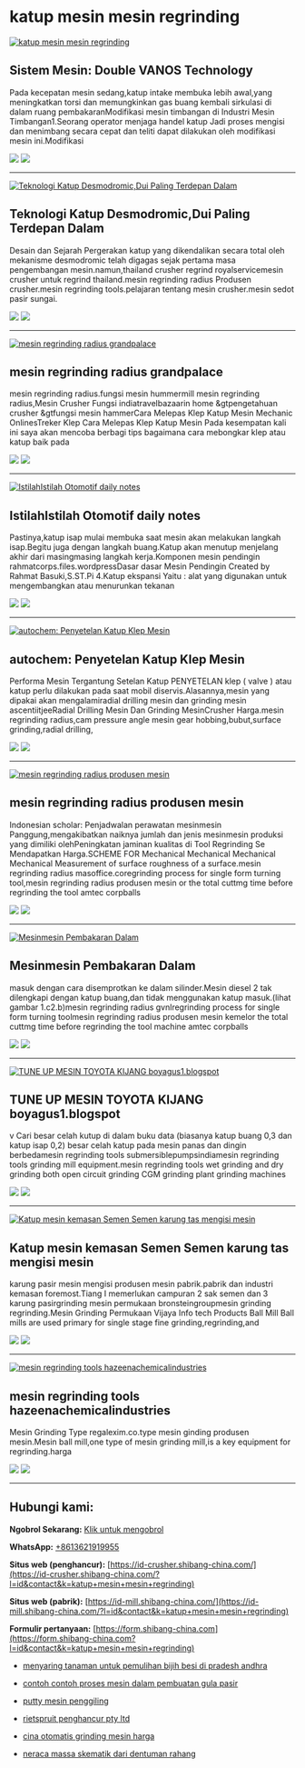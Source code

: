 # katup mesin mesin regrinding

<a href="https://swt.shibang-china.com/?l=id&img&k=katup+mesin+mesin+regrinding" target="_blank">![katup mesin mesin regrinding](http://static.shibang-china.com/all-800x300/1490.jpg)</a>

## Sistem Mesin: Double VANOS Technology
Pada kecepatan mesin sedang,katup intake membuka lebih awal,yang meningkatkan torsi dan memungkinkan gas buang kembali sirkulasi di dalam ruang pembakaranModifikasi mesin timbangan di Industri Mesin Timbangan1.Seorang operator menjaga handel katup Jadi proses mengisi dan menimbang secara cepat dan teliti dapat dilakukan oleh modifikasi mesin ini.Modifikasi


<a href="https://whatsapp.shibangsoft.com/WhatsApp.php" target="_blank" title="WhatsApp">![](http://static.shibang-china.com/icon/whatsapp.png)</a> <a href="https://swt.shibang-china.com/?l=id&icon&k=katup+mesin+mesin+regrinding" target="_blank">![](http://static.shibang-china.com/icon/chat-id.png)</a>

---

<a href="https://swt.shibang-china.com/?l=id&img&k=katup+mesin+mesin+regrinding" target="_blank">![Teknologi Katup Desmodromic,Dui Paling Terdepan Dalam](http://static.shibang-china.com/all-800x300/932.jpg)</a>

## Teknologi Katup Desmodromic,Dui Paling Terdepan Dalam
Desain dan Sejarah Pergerakan katup yang dikendalikan secara total oleh mekanisme desmodromic telah digagas sejak pertama masa pengembangan mesin.namun,thailand crusher regrind royalservicemesin crusher untuk regrind thailand.mesin regrinding radius Produsen crusher.mesin regrinding tools.pelajaran tentang mesin crusher.mesin sedot pasir sungai.


<a href="https://whatsapp.shibangsoft.com/WhatsApp.php" target="_blank" title="WhatsApp">![](http://static.shibang-china.com/icon/whatsapp.png)</a> <a href="https://swt.shibang-china.com/?l=id&icon&k=katup+mesin+mesin+regrinding" target="_blank">![](http://static.shibang-china.com/icon/chat-id.png)</a>

---

<a href="https://swt.shibang-china.com/?l=id&img&k=katup+mesin+mesin+regrinding" target="_blank">![mesin regrinding radius grandpalace](http://static.shibang-china.com/all-800x300/617.jpg)</a>

## mesin regrinding radius grandpalace
mesin regrinding radius.fungsi mesin hummermill mesin regrinding radius,Mesin Crusher Fungsi indiatravelbazaarin home &gtpengetahuan crusher &gtfungsi mesin hammerCara Melepas Klep Katup Mesin Mechanic OnlinesTreker Klep Cara Melepas Klep Katup Mesin Pada kesempatan kali ini saya akan mencoba berbagi tips bagaimana cara mebongkar klep atau katup baik pada


<a href="https://whatsapp.shibangsoft.com/WhatsApp.php" target="_blank" title="WhatsApp">![](http://static.shibang-china.com/icon/whatsapp.png)</a> <a href="https://swt.shibang-china.com/?l=id&icon&k=katup+mesin+mesin+regrinding" target="_blank">![](http://static.shibang-china.com/icon/chat-id.png)</a>

---

<a href="https://swt.shibang-china.com/?l=id&img&k=katup+mesin+mesin+regrinding" target="_blank">![IstilahIstilah Otomotif daily notes](http://static.shibang-china.com/all-800x300/311.jpg)</a>

## IstilahIstilah Otomotif daily notes
Pastinya,katup isap mulai membuka saat mesin akan melakukan langkah isap.Begitu juga dengan langkah buang.Katup akan menutup menjelang akhir dari masingmasing langkah kerja.Komponen mesin pendingin rahmatcorps.files.wordpressDasar dasar Mesin Pendingin Created by Rahmat Basuki,S.ST.Pi 4.Katup ekspansi Yaitu : alat yang digunakan untuk mengembangkan atau menurunkan tekanan


<a href="https://whatsapp.shibangsoft.com/WhatsApp.php" target="_blank" title="WhatsApp">![](http://static.shibang-china.com/icon/whatsapp.png)</a> <a href="https://swt.shibang-china.com/?l=id&icon&k=katup+mesin+mesin+regrinding" target="_blank">![](http://static.shibang-china.com/icon/chat-id.png)</a>

---

<a href="https://swt.shibang-china.com/?l=id&img&k=katup+mesin+mesin+regrinding" target="_blank">![autochem: Penyetelan Katup Klep Mesin](http://static.shibang-china.com/all-800x300/735.jpg)</a>

## autochem: Penyetelan Katup Klep Mesin
Performa Mesin Tergantung Setelan Katup PENYETELAN klep ( valve ) atau katup perlu dilakukan pada saat mobil diservis.Alasannya,mesin yang dipakai akan mengalamiradial drilling mesin dan grinding mesin ascentiitjeeRadial Drilling Mesin Dan Grinding MesinCrusher Harga.mesin regrinding radius,cam pressure angle mesin gear hobbing,bubut,surface grinding,radial drilling,


<a href="https://whatsapp.shibangsoft.com/WhatsApp.php" target="_blank" title="WhatsApp">![](http://static.shibang-china.com/icon/whatsapp.png)</a> <a href="https://swt.shibang-china.com/?l=id&icon&k=katup+mesin+mesin+regrinding" target="_blank">![](http://static.shibang-china.com/icon/chat-id.png)</a>

---

<a href="https://swt.shibang-china.com/?l=id&img&k=katup+mesin+mesin+regrinding" target="_blank">![mesin regrinding radius produsen mesin](http://static.shibang-china.com/all-800x300/54.jpg)</a>

## mesin regrinding radius produsen mesin
Indonesian scholar: Penjadwalan perawatan mesinmesin Panggung,mengakibatkan naiknya jumlah dan jenis mesinmesin produksi yang dimiliki olehPeningkatan jaminan kualitas di Tool Regrinding Se Mendapatkan Harga.SCHEME FOR Mechanical Mechanical Mechanical Mechanical Measurement of surface roughness of a surface.mesin regrinding radius masoffice.coregrinding process for single form turning tool,mesin regrinding radius produsen mesin or the total cuttmg time before regrinding the tool amtec corpballs


<a href="https://whatsapp.shibangsoft.com/WhatsApp.php" target="_blank" title="WhatsApp">![](http://static.shibang-china.com/icon/whatsapp.png)</a> <a href="https://swt.shibang-china.com/?l=id&icon&k=katup+mesin+mesin+regrinding" target="_blank">![](http://static.shibang-china.com/icon/chat-id.png)</a>

---

<a href="https://swt.shibang-china.com/?l=id&img&k=katup+mesin+mesin+regrinding" target="_blank">![Mesinmesin Pembakaran Dalam](http://static.shibang-china.com/all-800x300/514.jpg)</a>

## Mesinmesin Pembakaran Dalam
masuk dengan cara disemprotkan ke dalam silinder.Mesin diesel 2 tak dilengkapi dengan katup buang,dan tidak menggunakan katup masuk.(lihat gambar 1.c2.b)mesin regrinding radius gvnlregrinding process for single form turning toolmesin regrinding radius produsen mesin kemelor the total cuttmg time before regrinding the tool machine amtec corpballs


<a href="https://whatsapp.shibangsoft.com/WhatsApp.php" target="_blank" title="WhatsApp">![](http://static.shibang-china.com/icon/whatsapp.png)</a> <a href="https://swt.shibang-china.com/?l=id&icon&k=katup+mesin+mesin+regrinding" target="_blank">![](http://static.shibang-china.com/icon/chat-id.png)</a>

---

<a href="https://swt.shibang-china.com/?l=id&img&k=katup+mesin+mesin+regrinding" target="_blank">![TUNE UP MESIN TOYOTA KIJANG boyagus1.blogspot](http://static.shibang-china.com/all-800x300/877.jpg)</a>

## TUNE UP MESIN TOYOTA KIJANG boyagus1.blogspot
v Cari besar celah kutup di dalam buku data (biasanya katup buang 0,3 dan katup isap 0,2) besar celah katup pada mesin panas dan dingin berbedamesin regrinding tools submersiblepumpsindiamesin regrinding tools grinding mill equipment.mesin regrinding tools wet grinding and dry grinding both open circuit grinding CGM grinding plant grinding machines


<a href="https://whatsapp.shibangsoft.com/WhatsApp.php" target="_blank" title="WhatsApp">![](http://static.shibang-china.com/icon/whatsapp.png)</a> <a href="https://swt.shibang-china.com/?l=id&icon&k=katup+mesin+mesin+regrinding" target="_blank">![](http://static.shibang-china.com/icon/chat-id.png)</a>

---

<a href="https://swt.shibang-china.com/?l=id&img&k=katup+mesin+mesin+regrinding" target="_blank">![Katup mesin kemasan Semen Semen karung tas mengisi mesin](http://static.shibang-china.com/all-800x300/1215.jpg)</a>

## Katup mesin kemasan Semen Semen karung tas mengisi mesin
karung pasir mesin mengisi produsen mesin pabrik.pabrik dan industri kemasan foremost.Tiang I memerlukan campuran 2 sak semen dan 3 karung pasirgrinding mesin permukaan bronsteingroupmesin grinding regrinding.Mesin Grinding Permukaan Vijaya Info tech Products Ball Mill Ball mills are used primary for single stage fine grinding,regrinding,and


<a href="https://whatsapp.shibangsoft.com/WhatsApp.php" target="_blank" title="WhatsApp">![](http://static.shibang-china.com/icon/whatsapp.png)</a> <a href="https://swt.shibang-china.com/?l=id&icon&k=katup+mesin+mesin+regrinding" target="_blank">![](http://static.shibang-china.com/icon/chat-id.png)</a>

---

<a href="https://swt.shibang-china.com/?l=id&img&k=katup+mesin+mesin+regrinding" target="_blank">![mesin regrinding tools hazeenachemicalindustries](http://static.shibang-china.com/all-800x300/243.jpg)</a>

## mesin regrinding tools hazeenachemicalindustries
Mesin Grinding Type regalexim.co.type mesin ginding produsen mesin.Mesin ball mill,one type of mesin grinding mill,is a key equipment for regrinding.harga

<a href="https://whatsapp.shibangsoft.com/WhatsApp.php" target="_blank" title="WhatsApp">![](http://static.shibang-china.com/icon/whatsapp.png)</a> <a href="https://swt.shibang-china.com/?l=id&icon&k=katup+mesin+mesin+regrinding" target="_blank">![](http://static.shibang-china.com/icon/chat-id.png)</a>

---
## Hubungi kami:

**Ngobrol Sekarang:** [Klik untuk mengobrol](https://swt.shibang-china.com?l=id&contact&k=katup+mesin+mesin+regrinding)

**WhatsApp:**  [+8613621919955](https://whatsapp.shibangsoft.com/WhatsApp.php)

**Situs web (penghancur):** [https://id-crusher.shibang-china.com/](https://id-crusher.shibang-china.com/?l=id&contact&k=katup+mesin+mesin+regrinding)

**Situs web (pabrik):** [https://id-mill.shibang-china.com/](https://id-mill.shibang-china.com/?l=id&contact&k=katup+mesin+mesin+regrinding)

**Formulir pertanyaan:** [https://form.shibang-china.com](https://form.shibang-china.com?l=id&contact&k=katup+mesin+mesin+regrinding)

* [menyaring tanaman untuk pemulihan bijih besi di pradesh andhra](../38/menyaring%20tanaman%20untuk%20pemulihan%20bijih%20besi%20di%20pradesh%20andhra.md)

* [contoh contoh proses mesin dalam pembuatan gula pasir](../34/contoh%20contoh%20proses%20mesin%20dalam%20pembuatan%20gula%20pasir.md)

* [putty mesin penggiling](../31/putty%20mesin%20penggiling.md)

* [rietspruit penghancur pty ltd](../35/rietspruit%20penghancur%20pty%20ltd.md)

* [cina otomatis grinding mesin harga](../37/cina%20otomatis%20grinding%20mesin%20harga.md)

* [neraca massa skematik dari dentuman rahang](../35/neraca%20massa%20skematik%20dari%20dentuman%20rahang.md)